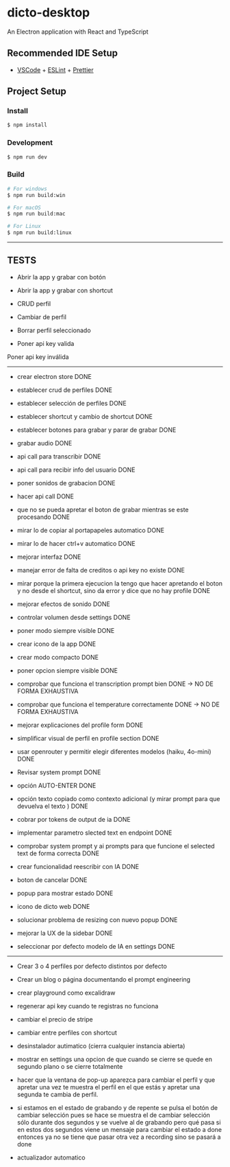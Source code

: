 # dicto-desktop

An Electron application with React and TypeScript

## Recommended IDE Setup

- [VSCode](https://code.visualstudio.com/) + [ESLint](https://marketplace.visualstudio.com/items?itemName=dbaeumer.vscode-eslint) + [Prettier](https://marketplace.visualstudio.com/items?itemName=esbenp.prettier-vscode)

## Project Setup

### Install

```bash
$ npm install
```

### Development

```bash
$ npm run dev
```

### Build

```bash
# For windows
$ npm run build:win

# For macOS
$ npm run build:mac

# For Linux
$ npm run build:linux
```

---

## TESTS

- Abrir la app y grabar con botón

- Abrir la app y grabar con shortcut

- CRUD perfil

- Cambiar de perfil

- Borrar perfil seleccionado

- Poner api key valida

Poner api key inválida

---

- crear electron store DONE

- establecer crud de perfiles DONE

- establecer selección de perfiles DONE

- establecer shortcut y cambio de shortcut DONE

- establecer botones para grabar y parar de grabar DONE

- grabar audio DONE

- api call para transcribir DONE

- api call para recibir info del usuario DONE

- poner sonidos de grabacion DONE

- hacer api call DONE

- que no se pueda apretar el boton de grabar mientras se este procesando DONE

- mirar lo de copiar al portapapeles automatico DONE

- mirar lo de hacer ctrl+v automatico DONE

- mejorar interfaz DONE

- manejar error de falta de creditos o api key no existe DONE

- mirar porque la primera ejecucion la tengo que hacer apretando el boton y no desde el shortcut, sino da error y dice que no hay profile DONE

- mejorar efectos de sonido DONE

- controlar volumen desde settings DONE

- poner modo siempre visible DONE

- crear icono de la app DONE

- crear modo compacto DONE

- poner opcion siempre visible DONE

- comprobar que funciona el transcription prompt bien DONE -> NO DE FORMA EXHAUSTIVA

- comprobar que funciona el temperature correctamente DONE -> NO DE FORMA EXHAUSTIVA

- mejorar explicaciones del profile form DONE

- simplificar visual de perfil en profile section DONE

- usar openrouter y permitir elegir diferentes modelos (haiku, 4o-mini) DONE

- Revisar system prompt DONE

- opción AUTO-ENTER DONE

- opción texto copiado como contexto adicional (y mirar prompt para que devuelva el texto ) DONE

- cobrar por tokens de output de ia DONE

- implementar parametro slected text en endpoint DONE

- comprobar system prompt y ai prompts para que funcione el selected text de forma correcta DONE

- crear funcionalidad reescribir con IA DONE

- boton de cancelar DONE

- popup para mostrar estado DONE

- icono de dicto web DONE

- solucionar problema de resizing con nuevo popup DONE

- mejorar la UX de la sidebar DONE

- seleccionar por defecto modelo de IA en settings DONE

---

- Crear 3 o 4 perfiles por defecto distintos por defecto

- Crear un blog o página documentando el prompt engineering

- crear playground como excalidraw

- regenerar api key cuando te registras no funciona

- cambiar el precio de stripe

- cambiar entre perfiles con shortcut

- desinstalador autimatico (cierra cualquier instancia abierta)

- mostrar en settings una opcion de que cuando se cierre se quede en segundo plano o se cierre totalmente

- hacer que la ventana de pop-up aparezca para cambiar el perfil y que apretar una vez te muestra el perfil en el que estás y apretar una segunda te cambia de perfil.

- si estamos en el estado de grabando y de repente se pulsa el botón de cambiar selección pues se hace se muestra el de cambiar selección sólo durante dos segundos y se vuelve al de grabando pero qué pasa si en estos dos segundos viene un mensaje para cambiar el estado a done entonces ya no se tiene que pasar otra vez a recording sino se pasará a done

- actualizador automatico
